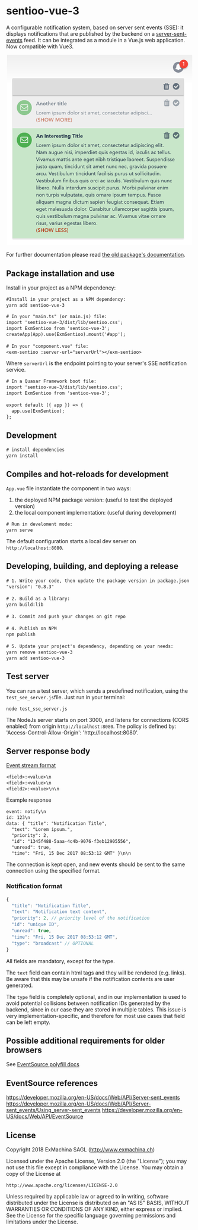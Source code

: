 # sentioo-vue-3
A configurable notification system, based on server sent events (SSE): it displays notifications that are published by the backend on a [server-sent-events](https://developer.mozilla.org/en-US/docs/Web/API/Server-sent_events) feed.
It can be integrated as a module in a Vue.js web application.
Now compatible with Vue3.

<p align="center">
  <img src="https://github.com/ExMachinaSAGL/sentioo-next/blob/main/dropdown.png" alt="The default dropdown view" width="500px"/>
</p>

For further documentation please read [the old package's documentation](https://github.com/ExMachinaSAGL/sentioo).

## Package installation and use
Install in your project as a NPM dependency:
```
#Install in your project as a NPM dependency:
yarn add sentioo-vue-3
``` 

```
# In your "main.ts" (or main.js) file:
import 'sentioo-vue-3/dist/lib/sentioo.css';
import ExmSentioo from 'sentioo-vue-3';
createApp(App).use(ExmSentioo).mount('#app');

# In your "component.vue" file:
<exm-sentioo :server-url="serverUrl"></exm-sentioo>
```

Where ```serverUrl``` is the endpoint pointing to your server's SSE notification service.

```
# In a Quasar Framework boot file:
import 'sentioo-vue-3/dist/lib/sentioo.css';
import ExmSentioo from 'sentioo-vue-3';

export default ({ app }) => {
  app.use(ExmSentioo);
};
```

## Development
```
# install dependencies
yarn install
```

## Compiles and hot-reloads for development
```App.vue``` file instantiate the component in two ways:
1. the deployed NPM package version: <exm-sentioo /> (useful to test the deployed version)
2. the local component implementation: <test-sentioo /> (useful during development)

```
# Run in develoment mode:
yarn serve
```
The default configuration starts a local dev server on ```http://localhost:8080```.

## Developing, building, and deploying a release
```
# 1. Write your code, then update the package version in package.json
"version": "0.8.3"

# 2. Build as a library:
yarn build:lib

# 3. Commit and push your changes on git repo

# 4. Publish on NPM
npm publish

# 5. Update your project's dependency, depending on your needs:
yarn remove sentioo-vue-3
yarn add sentioo-vue-3
```

## Test server
You can run a test server, which sends a predefined notification, using the ```test_see_server.js```file.
Just run in your terminal:
```
node test_sse_server.js
```

The NodeJs server starts on port 3000, and listens for connections (CORS enabled) from origin ```http://localhost:8080```.
The policy is defined by: 'Access-Control-Allow-Origin': 'http://localhost:8080'.

## Server response body
[Event stream format](https://developer.mozilla.org/en-US/docs/Web/API/Server-sent_events/Using_server-sent_events#Event_stream_format)
```
<field>:<value>\n
<field>:<value>\n
<field2>:<value>\n\n
```

Example response
```
event: notify\n
id: 123\n
data: { "title": "Notification Title",
  "text": "Lorem ipsum.",
  "priority": 2,
  "id": "1345f488-5aaa-4c4b-9076-f3eb12905556",
  "unread": true,
  "time": "Fri, 15 Dec 2017 08:53:12 GMT" }\n\n
```

The connection is kept open, and new events should be sent
to the same connection using the specified format.

### Notification format
```js
{
  "title": "Notification Title",
  "text": "Notification text content",
  "priority": 2, // priority level of the notification
  "id": "unique ID",
  "unread": true,
  "time": "Fri, 15 Dec 2017 08:53:12 GMT",
  "type": "broadcast" // OPTIONAL
}
```
All fields are mandatory, except for the type.

The `text` field can contain html tags and they will be rendered (e.g. links). Be aware that this may be unsafe if the notification contents are user generated.

The `type` field is completely optional, and in our implementation is used to avoid potential collisions between notification IDs generated by the backend, since in our case they are stored in multiple tables. This issue is very implementation-specific, and therefore for most use cases that field can be left empty.

## Possible additional requirements for older browsers
See [EventSource polyfill docs](https://github.com/Yaffle/EventSource#server-side-requirements)

## EventSource references
https://developer.mozilla.org/en-US/docs/Web/API/Server-sent_events
https://developer.mozilla.org/en-US/docs/Web/API/Server-sent_events/Using_server-sent_events
https://developer.mozilla.org/en-US/docs/Web/API/EventSource

## License
Copyright 2018 ExMachina SAGL (http://www.exmachina.ch)

Licensed under the Apache License, Version 2.0 (the "License");
you may not use this file except in compliance with the License.
You may obtain a copy of the License at

    http://www.apache.org/licenses/LICENSE-2.0

Unless required by applicable law or agreed to in writing, software
distributed under the License is distributed on an "AS IS" BASIS,
WITHOUT WARRANTIES OR CONDITIONS OF ANY KIND, either express or implied.
See the License for the specific language governing permissions and
limitations under the License.